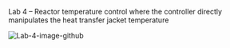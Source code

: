 Lab 4 – Reactor temperature control where the controller directly manipulates the heat transfer jacket temperature 

![Lab-4-image-github](http://reactorlab.net/graphics/github_media/lab_4_github_readme.png) 

 